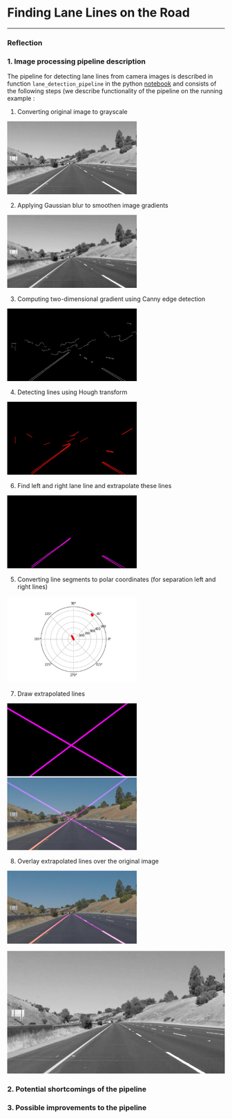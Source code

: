 # **Finding Lane Lines on the Road** 


[//]: # (Image References)

[image1]: ./test_images_output/solidYellowCurve2_1.jpg "1_grayscale"
[image2]: ./test_images_output/solidYellowCurve2_2.jpg "2_blur"
[image3]: ./test_images_output/solidYellowCurve2_3.jpg "3_canny"
[image4]: ./test_images_output/solidYellowCurve2_4.jpg "4_hough"
[image4_2]: ./test_images_output/solidYellowCurve2_4_2.jpg "4_2_lane_segments"
[image5]: ./test_images_output/solidYellowCurve2_5.jpg "5_extrapolated"

---

### Reflection

### 1. Image processing pipeline description

The pipeline for detecting lane lines from camera images is described in function
`lane_detection_pipeline` in the python
[notebook](https://github.com/selyunin/carnd_t1_p1/blob/master/P1.ipynb)
and consists of the following steps 
(we describe functionality of the pipeline on the running example :

1) Converting original image to grayscale

<img src="test_images_output/solidYellowCurve2_1.jpg" width="300" alt="1_grayscale" />

2) Applying Gaussian blur to smoothen image gradients

<img src="test_images_output/solidYellowCurve2_2.jpg" width="300" alt="2_blur" />

3) Computing two-dimensional gradient using Canny edge detection

<img src="test_images_output/solidYellowCurve2_3.jpg" width="300" alt="3_canny" />

4) Detecting lines using Hough transform

<img src="test_images_output/solidYellowCurve2_4.jpg" width="300" alt="4_hough" />



6) Find left and right lane line and extrapolate these lines 

<img src="test_images_output/solidYellowCurve2_4_2.jpg" width="300" alt="4_2_lane_segments" />

5) Converting line segments to polar coordinates (for separation left and right lines)

<img src="test_images_output/solidYellowCurve2_polar.jpg" width="300" alt="lane_polar" />

7) Draw extrapolated lines

<img src="test_images_output/solidYellowCurve2_5.jpg" width="300" alt="5_extrapolated" />

<img src="test_images_output/solidYellowCurve2_6.jpg" width="300" alt="6_extrapolated_combined" />

8) Overlay extrapolated lines over the original image

<img src="test_images_output/solidYellowCurve2.jpg" width="300" alt="7_final" />

![alt text][image1]


### 2. Potential shortcomings of the pipeline




### 3. Possible improvements to the pipeline

